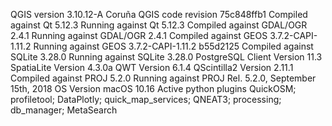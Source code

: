 
QGIS version
3.10.12-A Coruña
QGIS code revision
75c848ffb1
Compiled against Qt
5.12.3
Running against Qt
5.12.3
Compiled against GDAL/OGR
2.4.1
Running against GDAL/OGR
2.4.1
Compiled against GEOS
3.7.2-CAPI-1.11.2
Running against GEOS
3.7.2-CAPI-1.11.2 b55d2125
Compiled against SQLite
3.28.0
Running against SQLite
3.28.0
PostgreSQL Client Version
11.3
SpatiaLite Version
4.3.0a
QWT Version
6.1.4
QScintilla2 Version
2.11.1
Compiled against PROJ
5.2.0
Running against PROJ
Rel. 5.2.0, September 15th, 2018
OS Version
macOS 10.16
Active python plugins
QuickOSM;
profiletool;
DataPlotly;
quick_map_services;
QNEAT3;
processing;
db_manager;
MetaSearch
